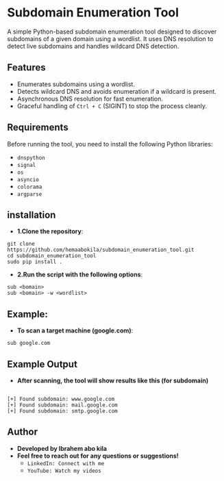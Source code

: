 # Subdomain Enumeration Tool

A simple Python-based subdomain enumeration tool designed to discover subdomains of a given domain using a wordlist. It uses DNS resolution to detect live subdomains and handles wildcard DNS detection.

## Features
- Enumerates subdomains using a wordlist.
- Detects wildcard DNS and avoids enumeration if a wildcard is present.
- Asynchronous DNS resolution for fast enumeration.
- Graceful handling of `Ctrl + C` (SIGINT) to stop the process cleanly.

## Requirements

Before running the tool, you need to install the following Python libraries:

- `dnspython`
- `signal`
- `os`
- `asyncio`
- `colorama`
- `argparse`


## installation
- **1.Clone the repository**:
```
git clone https://github.com/hemaabokila/subdomain_enumeration_tool.git
cd subdomain_enumeration_tool
sudo pip install .

```
- **2.Run the script with the following options**:
```
sub <bomain>
sub <bomain> -w <wordlist>

```


## Example:
- **To scan a target machine (google.com)**:


```
sub google.com
```

## Example Output
- **After scanning, the tool will show results like this (for subdomain)**
```
    
[+] Found subdomain: www.google.com
[+] Found subdomain: mail.google.com
[+] Found subdomain: smtp.google.com
```

## Author
- **Developed by Ibrahem abo kila**
- **Feel free to reach out for any questions or suggestions!**
  - `LinkedIn: Connect with me`
  - `YouTube: Watch my videos`





